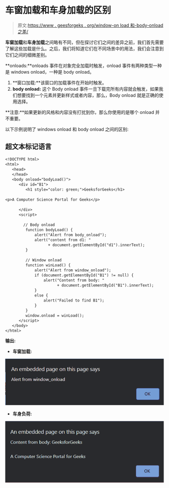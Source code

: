 # 车窗加载和车身加载的区别

> 原文:[https://www . geesforgeks . org/window-on load 和-body-onload 之差/](https://www.geeksforgeeks.org/difference-between-window-onload-and-body-onload/)

**车窗加载**和**车身加载**之间略有不同，但在探讨它们之间的差异之前，我们首先需要了解这些加载是什么。之后，我们将知道它们在不同场景中的用法，我们会注意到它们之间的细微差别。

**onloads:**onloads 事件在对象完全加载时触发，onload 事件有两种类型一种是 windows onload，一种是 body onload。

1.  **窗口加载:**该窗口的加载事件在开始时触发。
2.  **body onload:** 这个 Body onload 事件一旦下载完所有内容就会触发，如果我们想要找到一个元素并更新样式或者内容，那么，Body onload 就是正确的使用选择。

**注意:**如果更新的风格和内容没有打扰到你，那么你使用的是哪个 onload 并不重要。

以下示例说明了 windows onload 和 body onload 之间的区别:

## 超文本标记语言

```
<!DOCTYPE html>
<html>
   <head>
   </head>
   <body onload="bodyLoad()">
      <div id="B1">
         <h1 style="color: green;">GeeksforGeeks</h1>

<p>A Computer Science Portal for Geeks</p>

      </div>
      <script>

        // Body onload
         function bodyLoad() {
             alert("Alert from body_onload");
             alert("content from d1: "
                   + document.getElementById("d1").innerText);
         }

         // Window onload 
         function winLoad() {
             alert("Alert from window_onload");
             if (document.getElementById("B1") != null) {
                 alert("Content from body: "
                       + document.getElementById("B1").innerText);
             }
             else {
                 alert("Failed to find B1");
             }
         }
         window.onload = winLoad();
      </script>
   </body>
</html>
```

**输出:**

*   **车窗加载:**

![](img/27753e39bf4c4ea11ba5086ace032cc0.png)

*   **车身负荷:**

![](img/edfd81d0dc8eb081717be2d9bd24081d.png)